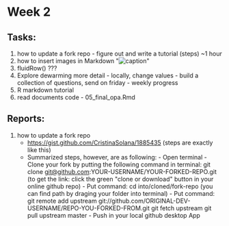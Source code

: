 # Week 2 

## Tasks:
1. how to update a fork repo - figure out and write a tutorial (steps) ~1 hour
2. how to insert images in Markdown "![caption]()"
3. fluidRow() ???
4. Explore dewarming more detail - locally, change values - build a collection of questions, send on friday - weekly progress
5. R markdown tutorial
6. read documents code - 05_final_opa.Rmd


## Reports:
1. how to update a fork repo
      - https://gist.github.com/CristinaSolana/1885435 (steps are exactly like this)
      - Summarized steps, however, are as following:
            - Open terminal
            - Clone your fork by putting the following command in terminal: 
                  git clone git@github.com:YOUR-USERNAME/YOUR-FORKED-REPO.git
                 (to get the link: click the green "clone or download" button in your online github repo)
            - Put command: cd into/cloned/fork-repo (you can find path by draging your folder into terminal)
            - Put command: git remote add upstream git://github.com/ORIGINAL-DEV-USERNAME/REPO-YOU-FORKED-FROM.git
                            git fetch upstream
                            git pull upstream master
            - Push in your local github desktop App
